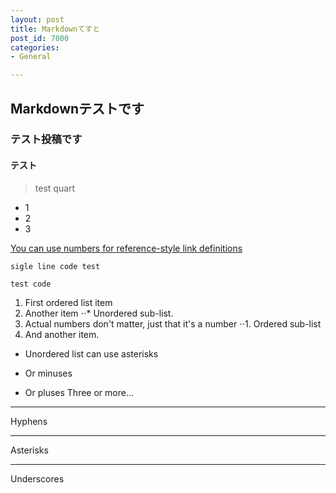 ```yaml
---
layout: post
title: Markdownてすと
post_id: 7000
categories: 
- General

---
```


## Markdownテストです

### テスト投稿です

#### テスト

> test quart

- 1
- 2
- 3

[You can use numbers for reference-style link definitions][1]


``` sigle line code test ```

``` 
test code 
```

1. First ordered list item
2. Another item
⋅⋅* Unordered sub-list. 
1. Actual numbers don't matter, just that it's a number
⋅⋅1. Ordered sub-list
4. And another item.


* Unordered list can use asterisks
- Or minuses
+ Or pluses
Three or more...

---

Hyphens

***

Asterisks

___

Underscores

[1]: http://moxus.org


